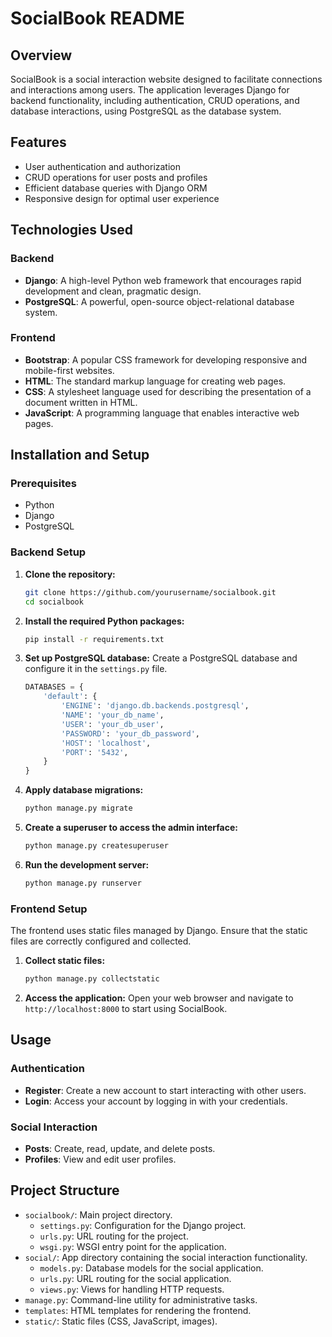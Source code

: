 # SocialBook README

## Overview
SocialBook is a social interaction website designed to facilitate connections and interactions among users. The application leverages Django for backend functionality, including authentication, CRUD operations, and database interactions, using PostgreSQL as the database system.

## Features
- User authentication and authorization 
- CRUD operations for user posts and profiles
- Efficient database queries with Django ORM
- Responsive design for optimal user experience

## Technologies Used
### Backend
- **Django**: A high-level Python web framework that encourages rapid development and clean, pragmatic design.
- **PostgreSQL**: A powerful, open-source object-relational database system.

### Frontend
- **Bootstrap**: A popular CSS framework for developing responsive and mobile-first websites.
- **HTML**: The standard markup language for creating web pages.
- **CSS**: A stylesheet language used for describing the presentation of a document written in HTML.
- **JavaScript**: A programming language that enables interactive web pages.

## Installation and Setup

### Prerequisites
- Python 
- Django
- PostgreSQL

### Backend Setup
1. **Clone the repository:**
   ```sh
   git clone https://github.com/yourusername/socialbook.git
   cd socialbook
   ```


2. **Install the required Python packages:**
   ```sh
   pip install -r requirements.txt
   ```

3. **Set up PostgreSQL database:**
   Create a PostgreSQL database and configure it in the `settings.py` file.
   ```python
   DATABASES = {
       'default': {
           'ENGINE': 'django.db.backends.postgresql',
           'NAME': 'your_db_name',
           'USER': 'your_db_user',
           'PASSWORD': 'your_db_password',
           'HOST': 'localhost',
           'PORT': '5432',
       }
   }
   ```

4. **Apply database migrations:**
   ```sh
   python manage.py migrate
   ```

5. **Create a superuser to access the admin interface:**
   ```sh
   python manage.py createsuperuser
   ```

6. **Run the development server:**
   ```sh
   python manage.py runserver
   ```

### Frontend Setup
The frontend uses static files managed by Django. Ensure that the static files are correctly configured and collected.

1. **Collect static files:**
   ```sh
   python manage.py collectstatic
   ```

2. **Access the application:**
   Open your web browser and navigate to `http://localhost:8000` to start using SocialBook.

## Usage

### Authentication
- **Register**: Create a new account to start interacting with other users.
- **Login**: Access your account by logging in with your credentials.

### Social Interaction
- **Posts**: Create, read, update, and delete posts.
- **Profiles**: View and edit user profiles.

## Project Structure
- `socialbook/`: Main project directory.
  - `settings.py`: Configuration for the Django project.
  - `urls.py`: URL routing for the project.
  - `wsgi.py`: WSGI entry point for the application.
- `social/`: App directory containing the social interaction functionality.
  - `models.py`: Database models for the social application.
  - `urls.py`: URL routing for the social application.
  - `views.py`: Views for handling HTTP requests.
- `manage.py`: Command-line utility for administrative tasks.
- `templates`: HTML templates for rendering the frontend.
- `static/`: Static files (CSS, JavaScript, images).
